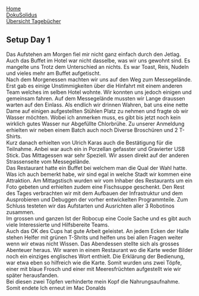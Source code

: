 [Home](home)  
[DokuSolidus](DokuSolidus)  
[Übersicht Tagebücher](TagebuecherFL)

## Setup Day 1
  
Das Aufstehen am Morgen fiel mir nicht ganz einfach durch den Jetlag. Auch das Buffet im Hotel war nicht dasselbe, was wir uns gewohnt sind. Es mangelte uns Trotz dem Unterschied an nichts. Es war Toast, Reis, Nudeln und vieles mehr am Buffet aufgetischt.   
Nach dem Morgenessen machten wir uns auf den Weg zum Messegelände. Erst gab es einige Unstimmigkeiten über die Hinfahrt mit einem   anderen Team welches im selben Hotel wohnte. Wir konnten uns jedoch einigen und gemeinsam fahren. Auf dem Messegelände mussten wir Lange  draussen warten auf den Einlass. Als endlich wir drinnen Wahren, bat uns eine nette Dame auf einigen aufgestellten Stühlen Platz zu nehmen und fragte ob wir Wasser möchten. Wobei ich anmerken muss, es gibt bis jetzt noch kein wirklich gutes Wasser nur Abgefüllte Chlorbrühe. Zu unserer Anmeldung erhielten wir neben einem Batch auch noch Diverse Broschüren und 2 T-Shirts.   
Kurz danach erhielten von Ulrich Karas auch die Bestätigung für die Teilnahme. Anbei war auch ein in Porzellan gefasster und Gravierter USB Stick. Das Mittagessen war sehr Speziell. Wir assen direkt auf der anderen Strassenseite vom Messegelände.   
Das Restaurant hatte ein Buffet bei welchem man die Qual der Wahl hatte. Was ich auch bemerkt habe, wir sind egal in welche Stadt wir kommen eine Attraktion. Am Mittagstisch wurden wir vom Inhaber des Restaurants um ein Foto gebeten und erhielten zudem eine Fischsuppe geschenkt. Den Rest des Tages verbrachten wir mit dem Aufbauen der Infrastruktur und dem Ausprobieren und Debuggen der vorher entwickelten Programmteile. Zum Schluss testeten wir das Aufstarten und Ausrichten aller 3 Robotinos zusammen.   
Im grossen und ganzen Ist der Robocup eine Coole Sache und es gibt auch viele Interessierte und Hilfsbereite Teams.   
Auch das OK des Cups hat gute Arbeit geleistet. An jedem Ecken der Halle stehen Helfer mit grünen T-Shrits und helfen uns bei allen Fragen weiter wenn wir etwas nicht Wissen. Das Abendessen stellte sich als grosses Abenteuer heraus. Wir waren in einem Restaurant wo die Karte weder Bilder noch ein einziges englisches Wort enthielt. Die Erklärung der Bedienung, war etwa eben so hilfreich wie die Karte. Somit wurden uns zwei Töpfe, einer mit blaue Frosch und einer mit Meeresfrüchten aufgestellt wie wir später herausfanden.   
Bei diesen zwei Töpfen verhinderte mein Kopf die Nahrungsaufnahme. Somit endete Ich erneut im Mac Donalds 